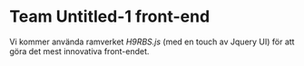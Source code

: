 # Team Untitled-1 front-end

Vi kommer använda ramverket *H9RBS.js* (med en touch av Jquery UI) för att göra det mest innovativa front-endet.



